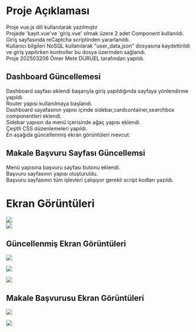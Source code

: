 <h1>Proje Açıklaması</h1>
<div>Proje vue.js dili kullanılarak yazılmıştır<br>
Projede 'kayit.vue've 'giriş.vue' olmak üzere 2 adet Component kullanıldı.<br>
Giriş sayfasında reCaptcha scriptinden yararlanıldı.<br>
Kullanıcı bilgileri NoSQL kullanılarak "user_data,json" dosyasına kaydettirildi ve giriş yapılırken kontroller bu dosya üzerinden sağlandı.<br>
Proje 202503206 Ömer Mete DURUEL tarafından yapıldı.<br>
 <h2>Dashboard Güncellemesi</h2>
 <div>
 Dashboard sayfası eklendi başarıyla giriş yapıldığında sayfaya yönlendirme yapıldı.<br>
 Router yapısı kullanılmaya başlandı.<br>
 Dashboard sayafasının yapısı içinde sidebar,cardcontainer,searchbox componentleri eklendi.<br>
 Sidebar yapısın da menü içerisinde ağaç yapısı eklendi.<br>
 Çeşitli CSS düzenlemeleri yapıldı.<br>
 En aşağıda güncellenmiş ekran görüntüleri mevcut.
 </div>
 <h2>Makale Başvuru Sayfası Güncellemsi</h2>
 <div>
  Menü yapısına başvuru sayfası butonu eklendi.<br>
  Başvuru sayfasının yapısı oluşturuldu.<br>
  Başvuru sayfasının tüm işlevleri çalışıyor gerekli script kodları yazıldı.
 <div>
</div> 
<h1>Ekran Görüntüleri</h1>
 <img src="https://github.com/Iskenderun-Technical-University/bitirme2-login-vue-Omer-Mete-DURUEL/assets/84865874/973cb61e-a24c-43a3-a9b6-c9f52673b6ca">
 <br>
  <img src="https://github.com/Iskenderun-Technical-University/bitirme2-login-vue-Omer-Mete-DURUEL/assets/84865874/03c728e5-b186-4a13-bbec-d19865996061">
<h2>Güncellenmiş Ekran Görüntüleri</h2>
<img src="https://github.com/Iskenderun-Technical-University/bitirme2-login-vue-Omer-Mete-DURUEL/assets/84865874/509ae394-c37d-4c88-9fd5-df75906d7ae7"><br>

 <img src="https://github.com/Iskenderun-Technical-University/bitirme2-login-vue-Omer-Mete-DURUEL/assets/84865874/1a86f552-133b-4644-9b1c-b78edda1b69d"><br>

<img src="https://github.com/Iskenderun-Technical-University/bitirme2-login-vue-Omer-Mete-DURUEL/assets/84865874/cb0171c9-d00b-4a79-8c2f-946a811a66af"><br>
<h2>Makale Başvurusu Ekran Görüntüleri</h2>
<img src="https://github.com/Iskenderun-Technical-University/bitirme2-login-vue-Omer-Mete-DURUEL/assets/84865874/877d97f8-e3e5-47c6-80f8-1b8342e832b0"><br>

<img src="https://github.com/Iskenderun-Technical-University/bitirme2-login-vue-Omer-Mete-DURUEL/assets/84865874/87920c13-3f00-4298-a041-8520ea26799a"><br>

